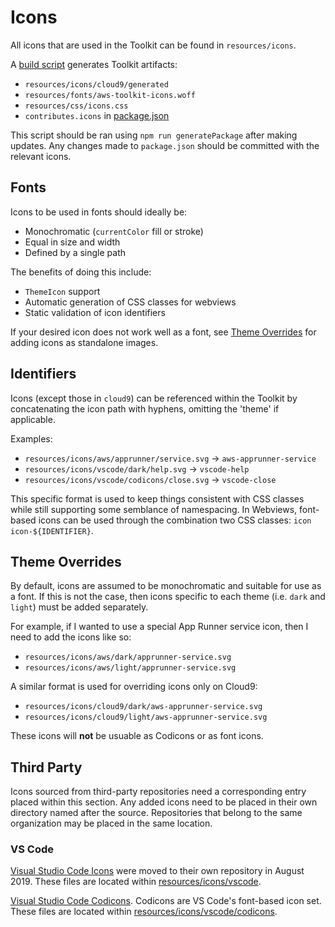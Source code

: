 # Icons

All icons that are used in the Toolkit can be found in `resources/icons`.

A [build script](../../scripts/build/generateIcons.ts) generates Toolkit artifacts:

-   `resources/icons/cloud9/generated`
-   `resources/fonts/aws-toolkit-icons.woff`
-   `resources/css/icons.css`
-   `contributes.icons` in [package.json](../../package.json)

This script should be ran using `npm run generatePackage` after making updates. Any changes made to `package.json` should be committed with the relevant icons.

## Fonts

Icons to be used in fonts should ideally be:

-   Monochromatic (`currentColor` fill or stroke)
-   Equal in size and width
-   Defined by a single path

The benefits of doing this include:

-   `ThemeIcon` support
-   Automatic generation of CSS classes for webviews
-   Static validation of icon identifiers

If your desired icon does not work well as a font, see [Theme Overrides](#theme-overrides) for adding icons as standalone images.

## Identifiers

Icons (except those in `cloud9`) can be referenced within the Toolkit by concatenating the icon path with hyphens, omitting the 'theme' if applicable.

Examples:

-   `resources/icons/aws/apprunner/service.svg` -> `aws-apprunner-service`
-   `resources/icons/vscode/dark/help.svg` -> `vscode-help`
-   `resources/icons/vscode/codicons/close.svg` -> `vscode-close`

This specific format is used to keep things consistent with CSS classes while still supporting some semblance of namespacing. In Webviews, font-based icons can be used through the combination two CSS classes: `icon icon-${IDENTIFIER}`.

## Theme Overrides

By default, icons are assumed to be monochromatic and suitable for use as a font. If this is not the case, then icons specific to each theme (i.e. `dark` and `light`) must be added separately.

For example, if I wanted to use a special App Runner service icon, then I need to add the icons like so:

-   `resources/icons/aws/dark/apprunner-service.svg`
-   `resources/icons/aws/light/apprunner-service.svg`

A similar format is used for overriding icons only on Cloud9:

-   `resources/icons/cloud9/dark/aws-apprunner-service.svg`
-   `resources/icons/cloud9/light/aws-apprunner-service.svg`

These icons will **not** be usuable as Codicons or as font icons.

## Third Party

Icons sourced from third-party repositories need a corresponding entry placed within this section. Any added icons need to be placed in their own directory named after the source. Repositories that belong to the same organization may be placed in the same location.

### VS Code

[Visual Studio Code Icons](https://github.com/microsoft/vscode-icons) were moved to their own repository in August 2019. These files are located within [resources/icons/vscode](resources/icons/vscode).

[Visual Studio Code Codicons](https://github.com/microsoft/vscode-codicons). Codicons are VS Code's font-based icon set. These files are located within [resources/icons/vscode/codicons](resources/icons/vscode/codicons).
